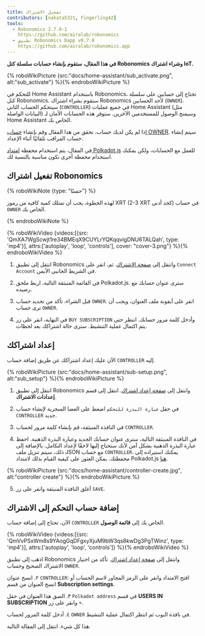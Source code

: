```yaml
---
title: تفعيل الاشتراك
contributors: [nakata5321, Fingerling42]
tools:
  - Robonomics 2.7.0-1
    https://github.com/airalab/robonomics
  - تطبيق Robonomics Dapp v0.7.0
    https://github.com/airalab/robonomics.app
---
```


**في هذا المقال، ستقوم بإنشاء حسابات سلسلة كتل Robonomics وشراء اشتراك IoT.**

{% roboWikiPicture {src:"docs/home-assistant/sub_activate.png", alt:"sub_activate"} %}{% endroboWikiPicture %}

للتحكم في Home Assistant باستخدام Robonomics، تحتاج إلى حسابين على سلسلة كتل Robonomics. ستقوم بشراء اشتراك Robonomics لأحد الحسابين (`OWNER`). سيتحكم الحساب الثاني (`CONTROLLER`) في جميع عمليات Home Assistant (مثل البيانات الواصلة) وسيمنح الوصول للمستخدمين الآخرين. ستوفر هذه الحسابات الأمان لـ Home Assistant الخاص بك.

إذا لم يكن لديك حساب، تحقق من هذا المقال وقم بإنشاء [حساب OWNER](/docs/create-account-in-dapp/). سيتم إنشاء حساب المراقب تلقائيًا أثناء الإعداد.

في المقال، يتم استخدام محفظة [امتداد Polkadot.js](https://polkadot.js.org/extension/) للعمل مع الحسابات، ولكن يمكنك استخدام محفظة أخرى تكون مناسبة بالنسبة لك.

## تفعيل اشتراك Robonomics

{% roboWikiNote {type: "حسنًا"} %}

لهذه الخطوة، يجب أن تمتلك كمية كافية من رموز XRT (2-3 XRT كحد أدنى) في حساب `OWNER` الخاص بك.

{% endroboWikiNote %}


{% roboWikiVideo {videos:[{src: 'QmXA7WgScwjt1re34BMEqX9CUYLrYQKqqvigDNU6TALQah', type: 'mp4'}], attrs:['autoplay', 'loop', 'controls'], cover: "cover-3.png"} %}{% endroboWikiVideo %}

1. انتقل إلى تطبيق Robonomics وانتقل إلى [صفحة الاشتراك](https://robonomics.app/#/rws-buy). ثم، انقر على `Connect Account` في الشريط الجانبي الأيمن.

2. في القائمة المنبثقة التالية، اربط ملحق Polkadot.js. سترى عنوان حسابك مع رصيده.

3. قبل الشراء، تأكد من تحديد حساب `OWNER`. انقر على أيقونة ملف العنوان، ويجب أن ترى حساب `OWNER`.

4. في النهاية، انقر على زر `BUY SUBSCRIPTION` وأدخل كلمة مرور حسابك. انتظر حتى يتم اكتمال عملية التنشيط. سترى حالة اشتراكك بعد لحظات.

## إعداد اشتراكك

الآن عليك إعداد اشتراكك عن طريق إضافة حساب `CONTROLLER` إليه.

{% roboWikiPicture {src:"docs/home-assistant/sub-setup.png", alt:"sub_setup"} %}{% endroboWikiPicture %}

1. انتقل إلى تطبيق Robonomics وانتقل إلى [صفحة إعداد اشتراك](https://robonomics.app/#/rws-setup). انتقل إلى قسم **إعدادات الاشتراك**.

2. في حقل `عبارة البذرة للتحكم` اضغط على العصا السحرية لإنشاء حساب `CONTROLLER` جديد.

3. في النافذة المنبثقة، قم بإنشاء كلمة مرور لحساب `CONTROLLER`.

4. في النافذة المنبثقة التالية، سترى عنوان حسابك الجديد وعبارة البذرة الذهنية. احفظ عبارة البذرة الذهنية بشكل آمن لأنك ستحتاج إليها لاحقًا لإعداد التكامل. بالإضافة إلى ذلك، سيتم تنزيل ملف JSON مع حساب `CONTROLLER`. يمكنك استيراده إلى محفظتك. يمكن العثور على كيفية القيام بذلك لامتداد Polkadot.js [هنا](/docs/create-account-in-dapp/).

{% roboWikiPicture {src:"docs/home-assistant/controller-create.jpg", alt:"controller create"} %}{% endroboWikiPicture %}

5. أغلق النافذة المنبثقة وانقر على زر `SAVE`.

## إضافة حساب التحكم إلى الاشتراك

الآن، تحتاج إلى إضافة حساب `CONTROLLER` الخاص بك إلى **قائمة الوصول**. 

{% roboWikiVideo {videos:[{src: 'QmVvPSxWm8s9YAogGqDFgxyXjuM9bW3qs8kwDg3PgTWinz', type: 'mp4'}], attrs:['autoplay', 'loop', 'controls']} %}{% endroboWikiVideo %}

اذهب إلى تطبيق Robonomics وانتقل إلى [صفحة إعداد اشتراك](https://robonomics.app/#/rws-setup). تأكد من اختيار الاشتراك الصحيح وحساب `OWNER`.


٢. انسخ عنوان `CONTROLLER`: افتح الامتداد وانقر على الرمز المجاور لاسم الحساب أو انسخ العنوان من قسم **Subscription settings**.

٣. الصق هذا العنوان في حقل `Polkadot address` في قسم **USERS IN SUBSCRIPTION** وانقر على زر `+`.

٤. أدخل كلمة المرور لحساب `OWNER` في نافذة البوب ​​ثم انتظر اكتمال عملية التنشيط.

هذا كل شيء. انتقل إلى المقالة التالية.